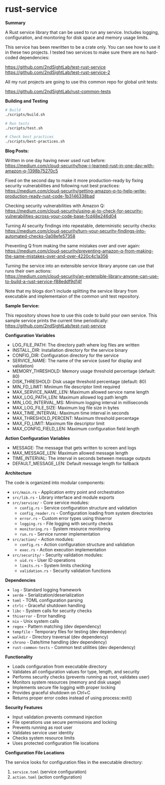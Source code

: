 # rust-service

__Summary__

A Rust service library that can be used to run any service. Includes logging, configuration, and monitoring for disk space and memory usage limits.

This service has been rewritten to be a crate only. You can see how to use it in these two projects. I tested two services to make sure there are no hard-coded dependencies:

https://github.com/2ndSightLab/test-rust-service
https://github.com/2ndSightLab/test-rust-service-2

All my rust projects are going to use this common repo for global unit tests:

https://github.com/2ndSightLab/rust-common-tests

__Building and Testing__

```bash
# Build
./scripts/build.sh

# Run tests
./scripts/test.sh

# Check best practices
./scripts/best-practices.sh

```

__Blog Posts:__

Written in one day having never used rust before:\
https://medium.com/cloud-security/how-i-learned-rust-in-one-day-with-amazon-q-1398b75270c5

Fixed on the second day to make it more production-ready by fixing security vulnerabilities and following rust best practices:\
https://medium.com/cloud-security/getting-amazon-q-to-help-write-production-ready-rust-code-1b3146338bad

Checking security vulnerabilities with Amazon Q:\
https://medium.com/cloud-security/using-ai-to-check-for-security-vulnerabilities-across-your-code-base-fcd48e246d04

Turning AI security findings into repeatable, deterministic security checks:\
https://medium.com/cloud-security/turn-your-security-findings-into-automated-checks-0a08efe57358

Preventing Q from making the same mistakes over and over again:\
https://medium.com/cloud-security/preventing-amazon-q-from-making-the-same-mistakes-over-and-over-4220c4c1a356

Turning the service into an extensible service library anyone can use that runs their own actions:\
https://medium.com/cloud-security/an-extensible-library-anyone-can-use-to-build-a-rust-service-f88eddf9d14f

Note that my blogs don't include splitting the service library from executable and implementaion of the common unit test repository.

__Sample Service:__

This repository shows how to use this code to build your own service. This sample service prints the current time periodically:\
https://github.com/2ndSightLab/test-rust-service

__Configuration Variables__

* LOG_FILE_PATH: The directory path where log files are written
* INSTALL_DIR: Installation directory for the service binary
* CONFIG_DIR: Configuration directory for the service
* SERVICE_NAME: The name of the service (used for display and validation)
* MEMORY_THRESHOLD: Memory usage threshold percentage (default: 80)
* DISK_THRESHOLD: Disk usage threshold percentage (default: 80)
* MIN_FD_LIMIT: Minimum file descriptor limit required
* MAX_SERVICE_NAME_LEN: Maximum allowed service name length
* MAX_LOG_PATH_LEN: Maximum allowed log path length
* MIN_LOG_INTERVAL_MS: Minimum logging interval in milliseconds
* MAX_LOG_FILE_SIZE: Maximum log file size in bytes
* MAX_TIME_INTERVAL: Maximum time interval in seconds
* MAX_THRESHOLD_PERCENT: Maximum threshold percentage
* MAX_FD_LIMIT: Maximum file descriptor limit
* MAX_CONFIG_FIELD_LEN: Maximum configuration field length

__Action Configuration Variables__

* MESSAGE: The message that gets written to screen and logs
* MAX_MESSAGE_LEN: Maximum allowed message length
* TIME_INTERVAL: The interval in seconds between message outputs
* DEFAULT_MESSAGE_LEN: Default message length for fallback

__Architecture__

The code is organized into modular components:

* `src/main.rs` - Application entry point and orchestration
* `src/lib.rs` - Library interface and module exports
* `src/service/` - Core service modules:
  * `config.rs` - Service configuration structure and validation
  * `config_reader.rs` - Configuration loading from system directories
  * `error.rs` - Custom error types using thiserror
  * `logging.rs` - File logging with security checks
  * `monitoring.rs` - System resource monitoring
  * `run.rs` - Service runner implementation
* `src/action/` - Action modules:
  * `config.rs` - Action configuration structure and validation
  * `exec.rs` - Action execution implementation
* `src/security/` - Security validation modules:
  * `uid.rs` - User ID operations
  * `limits.rs` - System limits checking
  * `validation.rs` - Security validation functions

__Dependencies__

* `log` - Standard logging framework
* `serde` - Serialization/deserialization
* `toml` - TOML configuration parsing
* `ctrlc` - Graceful shutdown handling
* `libc` - System calls for security checks
* `thiserror` - Error handling
* `nix` - Unix system calls
* `regex` - Pattern matching (dev dependency)
* `tempfile` - Temporary files for testing (dev dependency)
* `walkdir` - Directory traversal (dev dependency)
* `chrono` - Date/time handling (dev dependency)
* `rust-common-tests` - Common test utilities (dev dependency)

__Functionality__

* Loads configuration from executable directory
* Validates all configuration values for type, length, and security
* Performs security checks (prevents running as root, validates user)
* Monitors system resources (memory and disk usage)
* Implements secure file logging with proper locking
* Provides graceful shutdown on Ctrl+C
* Returns proper error codes instead of using process::exit()

__Security Features__

* Input validation prevents command injection
* File operations use secure permissions and locking
* Prevents running as root user
* Validates service user identity
* Checks system resource limits
* Uses protected configuration file locations

__Configuration File Locations__

The service looks for configuration files in the executable directory:
1. `service.toml` (service configuration)
2. `action.toml` (action configuration)

